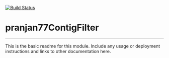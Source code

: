 [![Build Status](https://travis-ci.org/pranjan77/pranjan77ContigFilter.svg?branch=master)](https://travis-ci.org/pranjan77/pranjan77ContigFilter)

# pranjan77ContigFilter
---

This is the basic readme for this module. Include any usage or deployment instructions and links to other documentation here.